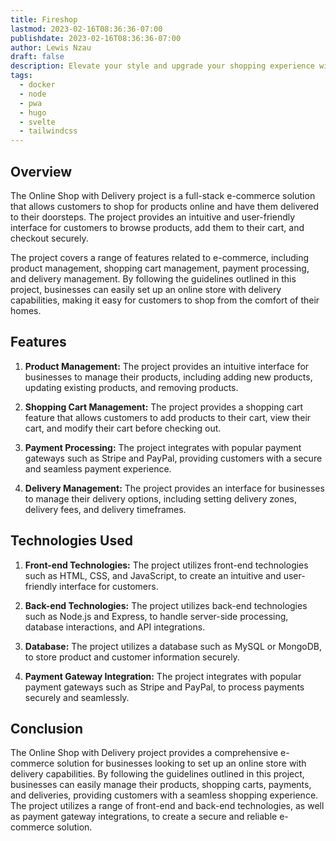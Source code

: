 ```yaml
---
title: Fireshop
lastmod: 2023-02-16T08:36:36-07:00
publishdate: 2023-02-16T08:36:36-07:00
author: Lewis Nzau
draft: false
description: Elevate your style and upgrade your shopping experience with edgy tech!
tags:
  - docker
  - node
  - pwa
  - hugo
  - svelte
  - tailwindcss
---
```


## Overview

The Online Shop with Delivery project is a full-stack e-commerce solution that allows customers to shop for products online and have them delivered to their doorsteps. The project provides an intuitive and user-friendly interface for customers to browse products, add them to their cart, and checkout securely.

The project covers a range of features related to e-commerce, including product management, shopping cart management, payment processing, and delivery management. By following the guidelines outlined in this project, businesses can easily set up an online store with delivery capabilities, making it easy for customers to shop from the comfort of their homes.

## Features

1. **Product Management:** The project provides an intuitive interface for businesses to manage their products, including adding new products, updating existing products, and removing products.

1. **Shopping Cart Management:** The project provides a shopping cart feature that allows customers to add products to their cart, view their cart, and modify their cart before checking out.

1. **Payment Processing:** The project integrates with popular payment gateways such as Stripe and PayPal, providing customers with a secure and seamless payment experience.

1. **Delivery Management:** The project provides an interface for businesses to manage their delivery options, including setting delivery zones, delivery fees, and delivery timeframes.

## Technologies Used

1. **Front-end Technologies:** The project utilizes front-end technologies such as HTML, CSS, and JavaScript, to create an intuitive and user-friendly interface for customers.

1. **Back-end Technologies:** The project utilizes back-end technologies such as Node.js and Express, to handle server-side processing, database interactions, and API integrations.

1. **Database:** The project utilizes a database such as MySQL or MongoDB, to store product and customer information securely.

1. **Payment Gateway Integration:** The project integrates with popular payment gateways such as Stripe and PayPal, to process payments securely and seamlessly.

## Conclusion

The Online Shop with Delivery project provides a comprehensive e-commerce solution for businesses looking to set up an online store with delivery capabilities. By following the guidelines outlined in this project, businesses can easily manage their products, shopping carts, payments, and deliveries, providing customers with a seamless shopping experience. The project utilizes a range of front-end and back-end technologies, as well as payment gateway integrations, to create a secure and reliable e-commerce solution.
